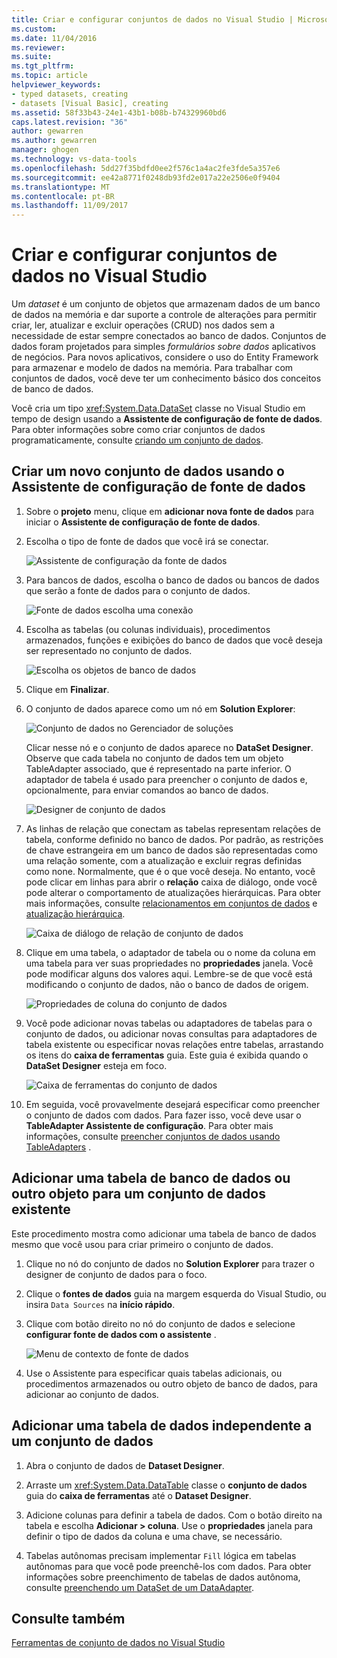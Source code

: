 ```yaml
---
title: Criar e configurar conjuntos de dados no Visual Studio | Microsoft Docs
ms.custom: 
ms.date: 11/04/2016
ms.reviewer: 
ms.suite: 
ms.tgt_pltfrm: 
ms.topic: article
helpviewer_keywords:
- typed datasets, creating
- datasets [Visual Basic], creating
ms.assetid: 58f33b43-24e1-43b1-b08b-b74329960bd6
caps.latest.revision: "36"
author: gewarren
ms.author: gewarren
manager: ghogen
ms.technology: vs-data-tools
ms.openlocfilehash: 5dd27f35bdfd0ee2f576c1a4ac2fe3fde5a357e6
ms.sourcegitcommit: ee42a8771f0248db93fd2e017a22e2506e0f9404
ms.translationtype: MT
ms.contentlocale: pt-BR
ms.lasthandoff: 11/09/2017
---
```

# <a name="create-and-configure-datasets-in-visual-studio"></a>Criar e configurar conjuntos de dados no Visual Studio
Um *dataset* é um conjunto de objetos que armazenam dados de um banco de dados na memória e dar suporte a controle de alterações para permitir criar, ler, atualizar e excluir operações (CRUD) nos dados sem a necessidade de estar sempre conectados ao banco de dados. Conjuntos de dados foram projetados para simples *formulários sobre dados* aplicativos de negócios. Para novos aplicativos, considere o uso do Entity Framework para armazenar e modelo de dados na memória. Para trabalhar com conjuntos de dados, você deve ter um conhecimento básico dos conceitos de banco de dados.  
  
 Você cria um tipo <xref:System.Data.DataSet> classe no Visual Studio em tempo de design usando a **Assistente de configuração de fonte de dados**. Para obter informações sobre como criar conjuntos de dados programaticamente, consulte [criando um conjunto de dados](/dotnet/framework/data/adonet/dataset-datatable-dataview/creating-a-dataset).  
  
## <a name="create-a-new-dataset-by-using-the-data-source-configuration-wizard"></a>Criar um novo conjunto de dados usando o Assistente de configuração de fonte de dados  
  
1.  Sobre o **projeto** menu, clique em **adicionar nova fonte de dados** para iniciar o **Assistente de configuração de fonte de dados**.  
  
2.  Escolha o tipo de fonte de dados que você irá se conectar.  
  
     ![Assistente de configuração da fonte de dados](../data-tools/media/data-source-configuration-wizard.png "Assistente de configuração da fonte de dados")  
  
3.  Para bancos de dados, escolha o banco de dados ou bancos de dados que serão a fonte de dados para o conjunto de dados.  
  
     ![Fonte de dados escolha uma conexão](../data-tools/media/data-source-choose-a-connection.png "fonte de dados escolha uma conexão")  
  
4.  Escolha as tabelas (ou colunas individuais), procedimentos armazenados, funções e exibições do banco de dados que você deseja ser representado no conjunto de dados.  
  
     ![Escolha os objetos de banco de dados](../data-tools/media/raddata-chose-objects.png "raddata escolher objetos")  
  
5.  Clique em **Finalizar**.  
  
6.  O conjunto de dados aparece como um nó em **Solution Explorer**:  
  
     ![Conjunto de dados no Gerenciador de soluções](../data-tools/media/dataset-in-solution-explorer.png "conjunto de dados no Gerenciador de soluções")  
  
     Clicar nesse nó e o conjunto de dados aparece no **DataSet Designer**. Observe que cada tabela no conjunto de dados tem um objeto TableAdapter associado, que é representado na parte inferior. O adaptador de tabela é usado para preencher o conjunto de dados e, opcionalmente, para enviar comandos ao banco de dados.  
  
     ![Designer de conjunto de dados](../data-tools/media/dataset-designer.png "Designer de conjunto de dados")  
  
7.  As linhas de relação que conectam as tabelas representam relações de tabela, conforme definido no banco de dados. Por padrão, as restrições de chave estrangeira em um banco de dados são representadas como uma relação somente, com a atualização e excluir regras definidas como none. Normalmente, que é o que você deseja. No entanto, você pode clicar em linhas para abrir o **relação** caixa de diálogo, onde você pode alterar o comportamento de atualizações hierárquicas. Para obter mais informações, consulte [relacionamentos em conjuntos de dados](../data-tools/relationships-in-datasets.md) e [atualização hierárquica](../data-tools/hierarchical-update.md).  
  
     ![Caixa de diálogo de relação de conjunto de dados](../data-tools/media/raddata-relation-dialog.png "caixa de diálogo de relação raddata")  
  
8.  Clique em uma tabela, o adaptador de tabela ou o nome da coluna em uma tabela para ver suas propriedades no **propriedades** janela. Você pode modificar alguns dos valores aqui. Lembre-se de que você está modificando o conjunto de dados, não o banco de dados de origem.  
  
     ![Propriedades de coluna do conjunto de dados](../data-tools/media/dataset-column-properties.png "propriedades de coluna do conjunto de dados")  
  
9. Você pode adicionar novas tabelas ou adaptadores de tabelas para o conjunto de dados, ou adicionar novas consultas para adaptadores de tabela existente ou especificar novas relações entre tabelas, arrastando os itens do **caixa de ferramentas** guia. Este guia é exibida quando o **DataSet Designer** esteja em foco.  
  
     ![Caixa de ferramentas do conjunto de dados](../data-tools/media/raddata-dataset-toolbox.png "raddata caixa de ferramentas do conjunto de dados")  
  
10. Em seguida, você provavelmente desejará especificar como preencher o conjunto de dados com dados. Para fazer isso, você deve usar o **TableAdapter Assistente de configuração**. Para obter mais informações, consulte [preencher conjuntos de dados usando TableAdapters](../data-tools/fill-datasets-by-using-tableadapters.md) .  
  
## <a name="add-a-database-table-or-other-object-to-an-existing-dataset"></a>Adicionar uma tabela de banco de dados ou outro objeto para um conjunto de dados existente  
 Este procedimento mostra como adicionar uma tabela de banco de dados mesmo que você usou para criar primeiro o conjunto de dados.  
  
1.  Clique no nó do conjunto de dados no **Solution Explorer** para trazer o designer de conjunto de dados para o foco.  
  
2.  Clique o **fontes de dados** guia na margem esquerda do Visual Studio, ou insira `Data Sources` na **início rápido**.  
  
3.  Clique com botão direito no nó do conjunto de dados e selecione **configurar fonte de dados com o assistente** .  
  
     ![Menu de contexto de fonte de dados](../data-tools/media/data-source-context-menu.png "menu de contexto de fonte de dados")  
  
4.  Use o Assistente para especificar quais tabelas adicionais, ou procedimentos armazenados ou outro objeto de banco de dados, para adicionar ao conjunto de dados.  
  
## <a name="add-a-stand-alone-data-table-to-a-dataset"></a>Adicionar uma tabela de dados independente a um conjunto de dados  
  
1.  Abra o conjunto de dados de **Dataset Designer**.  
  
2.  Arraste um <xref:System.Data.DataTable> classe o **conjunto de dados** guia do **caixa de ferramentas** até o **Dataset Designer**.  
  
3.  Adicione colunas para definir a tabela de dados. Com o botão direito na tabela e escolha **Adicionar > coluna**. Use o **propriedades** janela para definir o tipo de dados da coluna e uma chave, se necessário.  
  
4.  Tabelas autônomas precisam implementar `Fill` lógica em tabelas autônomas para que você pode preenchê-los com dados. Para obter informações sobre preenchimento de tabelas de dados autônoma, consulte [preenchendo um DataSet de um DataAdapter](/dotnet/framework/data/adonet/populating-a-dataset-from-a-dataadapter).

## <a name="see-also"></a>Consulte também
[Ferramentas de conjunto de dados no Visual Studio](../data-tools/dataset-tools-in-visual-studio.md)